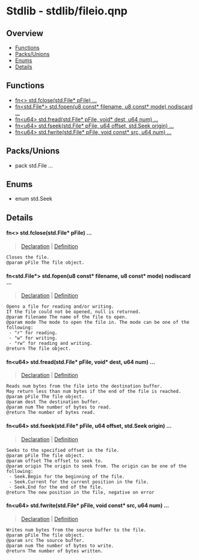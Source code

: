 
# Stdlib - stdlib/fileio.qnp

## Overview
 - [Functions](#functions)
 - [Packs/Unions](#packs-unions)
 - [Enums](#enums)
 - [Details](#details)


## Functions
 - [fn\<\> std.fclose(std.File* pFile) ...](#ref_b22f7c263f044a29e642117d2d39847a)
 - [fn\<std.File*\> std.fopen(u8 const* filename, u8 const* mode) nodiscard ...](#ref_f36125ef61bb3364f20adcb47d26ef06)
 - [fn\<u64\> std.fread(std.File* pFile, void* dest, u64 num) ...](#ref_10d0c6e373d8500ceb1d9794628e823a)
 - [fn\<u64\> std.fseek(std.File* pFile, u64 offset, std.Seek origin) ...](#ref_d1e2470da214740e3fc0a13f7eed784c)
 - [fn\<u64\> std.fwrite(std.File* pFile, void const* src, u64 num) ...](#ref_a43f0347f6eb625132afa900f842f059)

## Packs/Unions
 - pack std.File ...

## Enums
 - enum std.Seek

## Details
#### <a id="ref_b22f7c263f044a29e642117d2d39847a"/>fn\<\> std.fclose(std.File* pFile) ...
> [Declaration](/stdlib/fileio.qnp?plain=1#L49) | [Definition](/stdlib/platform/linux/fileio.qnp?plain=1#L76)
```qinp
Closes the file.
@param pFile The file object.
```
#### <a id="ref_f36125ef61bb3364f20adcb47d26ef06"/>fn\<std.File*\> std.fopen(u8 const* filename, u8 const* mode) nodiscard ...
> [Declaration](/stdlib/fileio.qnp?plain=1#L20) | [Definition](/stdlib/platform/linux/fileio.qnp?plain=1#L22)
```qinp
Opens a file for reading and/or writing.
If the file could not be opened, null is returned.
@param filename The name of the file to open.
@param mode The mode to open the file in. The mode can be one of the following:
 - "r" for reading.
 - "w" for writing.
 - "rw" for reading and writing.
@return The file object.
```
#### <a id="ref_10d0c6e373d8500ceb1d9794628e823a"/>fn\<u64\> std.fread(std.File* pFile, void* dest, u64 num) ...
> [Declaration](/stdlib/fileio.qnp?plain=1#L28) | [Definition](/stdlib/platform/linux/fileio.qnp?plain=1#L46)
```qinp
Reads num bytes from the file into the destination buffer.
May return less than num bytes if the end of the file is reached.
@param pFile The file object.
@param dest The destination buffer.
@param num The number of bytes to read.
@return The number of bytes read.
```
#### <a id="ref_d1e2470da214740e3fc0a13f7eed784c"/>fn\<u64\> std.fseek(std.File* pFile, u64 offset, std.Seek origin) ...
> [Declaration](/stdlib/fileio.qnp?plain=1#L45) | [Definition](/stdlib/platform/linux/fileio.qnp?plain=1#L60)
```qinp
Seeks to the specified offset in the file.
@param pFile The file object.
@param offset The offset to seek to.
@param origin The origin to seek from. The origin can be one of the following:
 - Seek.Begin for the beginning of the file.
 - Seek.Current for the current position in the file.
 - Seek.End for the end of the file.
@return The new position in the file, negative on error
```
#### <a id="ref_a43f0347f6eb625132afa900f842f059"/>fn\<u64\> std.fwrite(std.File* pFile, void const* src, u64 num) ...
> [Declaration](/stdlib/fileio.qnp?plain=1#L35) | [Definition](/stdlib/platform/linux/fileio.qnp?plain=1#L53)
```qinp
Writes num bytes from the source buffer to the file.
@param pFile The file object.
@param src The source buffer.
@param num The number of bytes to write.
@return The number of bytes written.
```

